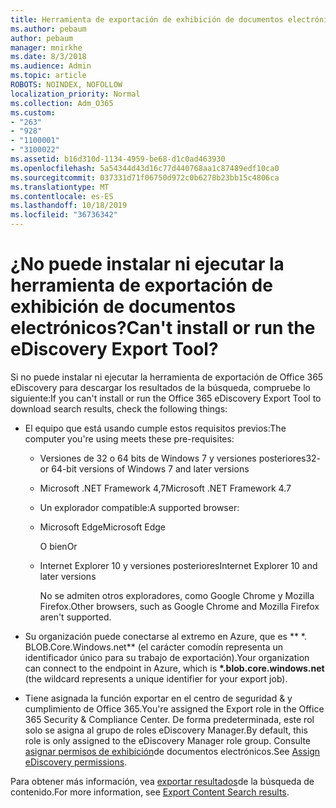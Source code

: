 ```yaml
---
title: Herramienta de exportación de exhibición de documentos electrónicos
ms.author: pebaum
author: pebaum
manager: mnirkhe
ms.date: 8/3/2018
ms.audience: Admin
ms.topic: article
ROBOTS: NOINDEX, NOFOLLOW
localization_priority: Normal
ms.collection: Adm_O365
ms.custom:
- "263"
- "928"
- "1100001"
- "3100022"
ms.assetid: b16d310d-1134-4959-be68-d1c0ad463930
ms.openlocfilehash: 5a54344d43d16c77d440768aa1c87489edf10ca0
ms.sourcegitcommit: 037331d71f06750d972c0b6278b23bb15c4806ca
ms.translationtype: MT
ms.contentlocale: es-ES
ms.lasthandoff: 10/18/2019
ms.locfileid: "36736342"
---
```

# <a name="cant-install-or-run-the-ediscovery-export-tool"></a><span data-ttu-id="9aad0-102">¿No puede instalar ni ejecutar la herramienta de exportación de exhibición de documentos electrónicos?</span><span class="sxs-lookup"><span data-stu-id="9aad0-102">Can't install or run the eDiscovery Export Tool?</span></span>

<span data-ttu-id="9aad0-103">Si no puede instalar ni ejecutar la herramienta de exportación de Office 365 eDiscovery para descargar los resultados de la búsqueda, compruebe lo siguiente:</span><span class="sxs-lookup"><span data-stu-id="9aad0-103">If you can't install or run the Office 365 eDiscovery Export Tool to download search results, check the following things:</span></span>
  
- <span data-ttu-id="9aad0-104">El equipo que está usando cumple estos requisitos previos:</span><span class="sxs-lookup"><span data-stu-id="9aad0-104">The computer you're using meets these pre-requisites:</span></span>

  - <span data-ttu-id="9aad0-105">Versiones de 32 o 64 bits de Windows 7 y versiones posteriores</span><span class="sxs-lookup"><span data-stu-id="9aad0-105">32- or 64-bit versions of Windows 7 and later versions</span></span>

  - <span data-ttu-id="9aad0-106">Microsoft .NET Framework 4,7</span><span class="sxs-lookup"><span data-stu-id="9aad0-106">Microsoft .NET Framework 4.7</span></span>

  - <span data-ttu-id="9aad0-107">Un explorador compatible:</span><span class="sxs-lookup"><span data-stu-id="9aad0-107">A supported browser:</span></span>

  - <span data-ttu-id="9aad0-108">Microsoft Edge</span><span class="sxs-lookup"><span data-stu-id="9aad0-108">Microsoft Edge</span></span>

    <span data-ttu-id="9aad0-109">O bien</span><span class="sxs-lookup"><span data-stu-id="9aad0-109">Or</span></span>

  - <span data-ttu-id="9aad0-110">Internet Explorer 10 y versiones posteriores</span><span class="sxs-lookup"><span data-stu-id="9aad0-110">Internet Explorer 10 and later versions</span></span>

    <span data-ttu-id="9aad0-111">No se admiten otros exploradores, como Google Chrome y Mozilla Firefox.</span><span class="sxs-lookup"><span data-stu-id="9aad0-111">Other browsers, such as Google Chrome and Mozilla Firefox aren't supported.</span></span>

- <span data-ttu-id="9aad0-112">Su organización puede conectarse al extremo en Azure, que es \*\* \*. BLOB.Core.Windows.net\*\* (el carácter comodín representa un identificador único para su trabajo de exportación).</span><span class="sxs-lookup"><span data-stu-id="9aad0-112">Your organization can connect to the endpoint in Azure, which is **\*.blob.core.windows.net** (the wildcard represents a unique identifier for your export job).</span></span>

- <span data-ttu-id="9aad0-113">Tiene asignada la función exportar en el centro de seguridad &amp; y cumplimiento de Office 365.</span><span class="sxs-lookup"><span data-stu-id="9aad0-113">You're assigned the Export role in the Office 365 Security &amp; Compliance Center.</span></span> <span data-ttu-id="9aad0-114">De forma predeterminada, este rol solo se asigna al grupo de roles eDiscovery Manager.</span><span class="sxs-lookup"><span data-stu-id="9aad0-114">By default, this role is only assigned to the eDiscovery Manager role group.</span></span> <span data-ttu-id="9aad0-115">Consulte [asignar permisos de exhibición](https://docs.microsoft.com/office365/securitycompliance/assign-ediscovery-permissions)de documentos electrónicos.</span><span class="sxs-lookup"><span data-stu-id="9aad0-115">See [Assign eDiscovery permissions](https://docs.microsoft.com/office365/securitycompliance/assign-ediscovery-permissions).</span></span>

<span data-ttu-id="9aad0-116">Para obtener más información, vea [exportar resultados](https://docs.microsoft.com/office365/securitycompliance/export-search-results)de la búsqueda de contenido.</span><span class="sxs-lookup"><span data-stu-id="9aad0-116">For more information, see [Export Content Search results](https://docs.microsoft.com/office365/securitycompliance/export-search-results).</span></span>
  